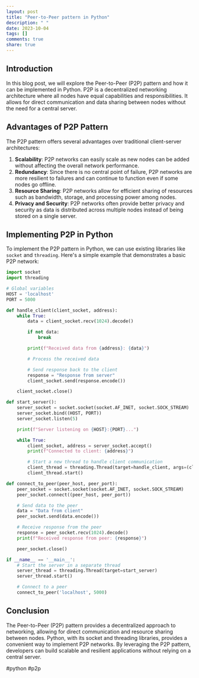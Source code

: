 ```yaml
---
layout: post
title: "Peer-to-Peer pattern in Python"
description: " "
date: 2023-10-04
tags: []
comments: true
share: true
---
```


## Introduction

In this blog post, we will explore the Peer-to-Peer (P2P) pattern and how it can be implemented in Python. P2P is a decentralized networking architecture where all nodes have equal capabilities and responsibilities. It allows for direct communication and data sharing between nodes without the need for a central server.

## Advantages of P2P Pattern

The P2P pattern offers several advantages over traditional client-server architectures:

1. **Scalability**: P2P networks can easily scale as new nodes can be added without affecting the overall network performance.
2. **Redundancy**: Since there is no central point of failure, P2P networks are more resilient to failures and can continue to function even if some nodes go offline.
3. **Resource Sharing**: P2P networks allow for efficient sharing of resources such as bandwidth, storage, and processing power among nodes.
4. **Privacy and Security**: P2P networks often provide better privacy and security as data is distributed across multiple nodes instead of being stored on a single server.

## Implementing P2P in Python

To implement the P2P pattern in Python, we can use existing libraries like `socket` and `threading`. Here's a simple example that demonstrates a basic P2P network:

```python
import socket
import threading

# Global variables
HOST = 'localhost'
PORT = 5000

def handle_client(client_socket, address):
    while True:
        data = client_socket.recv(1024).decode()

        if not data:
            break

        print(f"Received data from {address}: {data}")

        # Process the received data

        # Send response back to the client
        response = "Response from server"
        client_socket.send(response.encode())

    client_socket.close()

def start_server():
    server_socket = socket.socket(socket.AF_INET, socket.SOCK_STREAM)
    server_socket.bind((HOST, PORT))
    server_socket.listen(5)

    print(f"Server listening on {HOST}:{PORT}...")

    while True:
        client_socket, address = server_socket.accept()
        print(f"Connected to client: {address}")

        # Start a new thread to handle client communication
        client_thread = threading.Thread(target=handle_client, args=(client_socket, address))
        client_thread.start()

def connect_to_peer(peer_host, peer_port):
    peer_socket = socket.socket(socket.AF_INET, socket.SOCK_STREAM)
    peer_socket.connect((peer_host, peer_port))

    # Send data to the peer
    data = "Data from client"
    peer_socket.send(data.encode())

    # Receive response from the peer
    response = peer_socket.recv(1024).decode()
    print(f"Received response from peer: {response}")

    peer_socket.close()

if __name__ == '__main__':
    # Start the server in a separate thread
    server_thread = threading.Thread(target=start_server)
    server_thread.start()

    # Connect to a peer
    connect_to_peer('localhost', 5000)
```

## Conclusion

The Peer-to-Peer (P2P) pattern provides a decentralized approach to networking, allowing for direct communication and resource sharing between nodes. Python, with its socket and threading libraries, provides a convenient way to implement P2P networks. By leveraging the P2P pattern, developers can build scalable and resilient applications without relying on a central server.

\#python #p2p